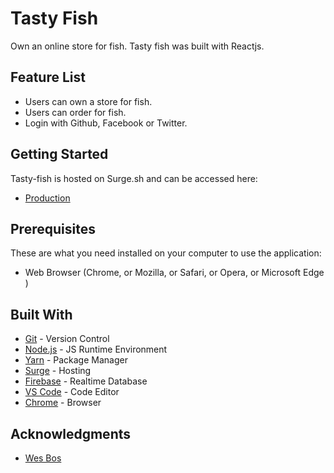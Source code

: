 # Tasty Fish
Own an online store for fish.
Tasty fish was built with Reactjs.


## Feature List
* Users can own a store for fish.
* Users can order for fish.
* Login with Github, Facebook or Twitter.


## Getting Started
Tasty-fish is hosted on Surge.sh and can be accessed here:
- [Production](https://tasty-fish.surge.sh/)


## Prerequisites
 These are what you need installed on your computer to use the application:

 - Web Browser (Chrome, or Mozilla, or Safari, or Opera, or Microsoft Edge )


## Built With

- [Git](https://git-scm.com/) - Version Control
- [Node.js](https://nodejs.org/) - JS Runtime Environment
- [Yarn](https://yarnpkg.com) - Package Manager
- [Surge](https://surge.sh/) - Hosting
- [Firebase](https://firebase.google.com) - Realtime Database
- [VS Code](https://code.visualstudio.com/) - Code Editor
- [Chrome](https://www.google.com/chrome/browser/desktop/index.html) - Browser


## Acknowledgments
* [Wes Bos](https://github.com/wesbos)
